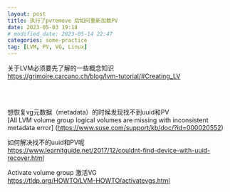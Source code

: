 ```yaml
---
layout: post
title: 执行了pvremove 后如何重新加载PV
date: 2023-05-03 19:18
# modified_date: 2023-05-14 22:47
categories: some-practice
tag: [LVM, PV, VG, Linux]
---
```


关于LVM必须要先了解的一些概念知识  
https://grimoire.carcano.ch/blog/lvm-tutorial/#Creating_LV


<br><br>

想恢复vg元数据（metadata）的时候发现找不到uuid和PV  
[All LVM volume group logical volumes are missing with inconsistent metadata error]
(https://www.suse.com/support/kb/doc/?id=000020552)

如何解决找不的uuid和PV呢  
<https://www.learnitguide.net/2017/12/couldnt-find-device-with-uuid-recover.html>

Activate volume group 激活VG  
<https://tldp.org/HOWTO/LVM-HOWTO/activatevgs.html>
